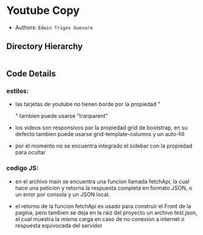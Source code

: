 Youtube Copy
===
- Authors:  `Edwin Trigos Guevara`

## Directory Hierarchy
```
```
## Code Details

### estilos:

- las tarjetas de youtube no tienen borde por la propiedad "<div class="card mt-2 border-white">"
  tambien puede usarse "tranparent"

- los videos son responsivos por la propiedad grid de bootstrap, en su defecto tambien puede usarse 
  grid-template-columns y un auto-fill

- por el momento no se encuentra integrado el sidebar con la propiedad para ocultar

### codigo JS:

- en el archivo main se encuentra una funcion llamada fetchApi, la cual hace una peticion y retorna
  la respuesta completa en formato JSON, o un error por consola y un JSON local.

- el retorno de la funcion fetchApi es usado para construir el Front de la pagina, pero tambien se 
  deja en la raiz del proyecto un archivo test.json, el cual muestra la misma carga en caso de no conexion a internet o respuesta equivocada del servidor

